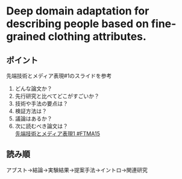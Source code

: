 # Deep domain adaptation for describing people based on fine-grained clothing attributes.  
## ポイント
 先端技術とメディア表現#1のスライドを参考
1. どんな論文か？
2. 先行研究と比べてどこがすごいか？
3. 技術や手法の要点は？
4. 検証方法は？
5. 議論はあるか？
6. 次に読むべき論文は？  
[先端技術とメディア表現1 #FTMA15]()

## 読み順  
アブスト→結論→実験結果→提案手法→イントロ→関連研究
